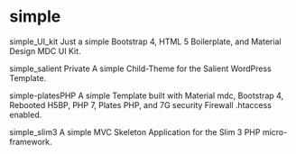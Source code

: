 # simple

simple_UI_kit
Just a simple Bootstrap 4, HTML 5 Boilerplate, and Material Design MDC UI Kit.

simple_salient Private
A simple Child-Theme for the Salient WordPress Template.

simple-platesPHP
A simple Template built with Material mdc, Bootstrap 4, Rebooted H5BP, PHP 7, Plates PHP, and 7G security Firewall .htaccess enabled.

simple_slim3
A simple MVC Skeleton Application for the Slim 3 PHP micro-framework.
